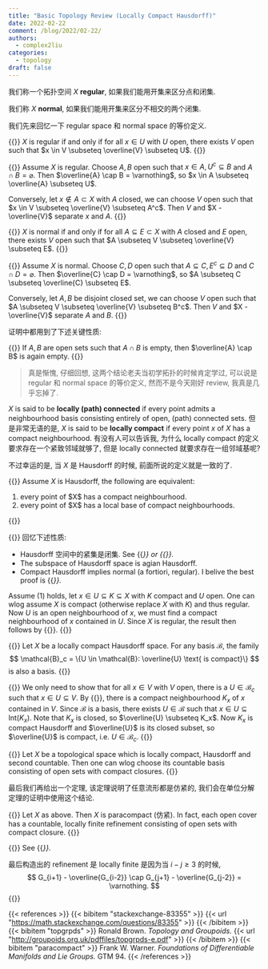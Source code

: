 ```yaml
---
title: "Basic Topology Review (Locally Compact Hausdorff)"
date: 2022-02-22
comment: /blog/2022/02-22/
authors:
  - complex2liu
categories:
  - topology
draft: false
---
```


我们称一个拓扑空间 $X$ **regular**, 如果我们能用开集来区分点和闭集.

我们称 $X$ **normal**, 如果我们能用开集来区分不相交的两个闭集.

我们先来回忆一下 regular space 和 normal space 的等价定义.

{{<math-env type="Lemma" counter="true" label="regular-space-equivalent-defin">}}
$X$ is regular if and only if for all $x \in U$ with $U$ open,
there exists $V$ open such that $x \in V \subseteq \overline{V} \subseteq U$.
{{</math-env>}}

{{<proof>}}
Assume $X$ is regular. Choose $A, B$ open such that $x \in A, U^c \subseteq B$
and $A \cap B = \varnothing$. Then $\overline{A} \cap B = \varnothing$,
so $x \in A \subseteq \overline{A} \subseteq U$.

<p>
</p>

Conversely, let $x \notin A \subset X$ with $A$ closed,
we can choose $V$ open such that $x \in V \subseteq \overline{V} \subseteq A^c$.
Then $V$ and $X - \overline{V}$ separate $x$ and $A$.
{{</proof>}}

{{<math-env type="Lemma" counter="true">}}
$X$ is normal if and only if for all $A \subseteq E \subset X$ with
$A$ closed and $E$ open, there exists $V$ open such that
$A \subseteq V \subseteq \overline{V} \subseteq E$.
{{</math-env>}}

{{<proof>}}
Assume $X$ is normal. Choose $C, D$ open such that $A \subseteq C, E^c \subseteq D$
and $C \cap D = \varnothing$. Then $\overline{C} \cap D = \varnothing$,
so $A \subseteq C \subseteq \overline{C} \subseteq E$.

<p>
</p>

Conversely, let $A, B$ be disjoint closed set,
we can choose $V$ open such that $A \subseteq V \subseteq \overline{V} \subseteq B^c$.
Then $V$ and $X - \overline{V}$ separate $A$ and $B$.
{{</proof>}}

证明中都用到了下述关键性质:

{{<math-env type="Lemma">}}
If $A, B$ are open sets such that $A \cap B$ is empty,
then $\overline{A} \cap B$ is again empty.
{{</math-env>}}

> 真是惭愧, 仔细回想, 这两个结论老夫当初学拓扑的时候肯定学过,
> 可以说是 regular 和 normal space 的等价定义,
> 然而不是今天刚好 review, 我真是几乎忘掉了.

$X$ is said to be **locally (path) connected** if every point
admits a neighbourhood basis consisting entirely of open, (path) connected sets.
但是非常无语的是, $X$ is said to be **locally compact** if
every point $x$ of $X$ has a compact neighbourhood.
有没有人可以告诉我, 为什么 locally compact 的定义要求存在一个紧致邻域就够了,
但是 locally connected 就要求存在一组邻域基呢?

不过幸运的是, 当 $X$ 是 Hausdorff 的时候, 前面所说的定义就是一致的了.

{{<math-env type="Proposition" counter="true" label="locally-compact-hausdorff-has-local-base">}}
Assume $X$ is Hausdorff, the following are equivalent:
<ol>
<li>
every point of $X$ has a compact neighbourhood.
</li>
<li>
every point of $X$ has a local base of compact neighbourhoods.
</li>
</ol>
{{</math-env>}}

{{<proof>}}
回忆下述性质:
<ul>
<li>
Hausdorff 空间中的紧集是闭集.
See {{<cite target="stackexchange-83355" label="1">}} or
{{<cite target="topgrpds" label="2" text="3.5.6 (Corollary 4)">}}.
<li>
The subspace of Hausdorff space is agian Hausdorff.
</li>
<li>
Compact Hausdorff implies normal (a fortiori, regular).
I belive the best proof is {{<cite target="topgrpds" label="2" text="3.5.5 and 3.5.6 (Corollary 3)">}}.
</li>
</ul>

Assume (1) holds, let $x \in U \subseteq K \subseteq X$ with $K$ compact and $U$ open.
One can wlog assume $X$ is compact (otherwise replace $X$ with $K$) and thus regular.
Now $U$ is an open neighbourhood of $x$,
we must find a compact neighbourhood of $x$ contained in $U$.
Since $X$ is regular, the result then follows by
{{<cref target="regular-space-equivalent-defin" label="Lemma 1">}}.
{{</proof>}}

{{<math-env type="Proposition" counter="true">}}
Let $X$ be a locally compact Hausdorff space.
For any basis $\mathcal{B}$, the family
$$
\mathcal{B}_c = \{U \in \mathcal{B}: \overline{U} \text{ is compact}\}
$$
is also a basis.
{{</math-env>}}

{{<proof>}}
We only need to show that for all $x \in V$ with $V$ open,
there is a $U \in \mathcal{B}_c$ such that $x \in U \subseteq V$.
By {{<cref target="locally-compact-hausdorff-has-local-base" label="Proposition 3">}},
there is a compact neighbourhood $K_x$ of $x$ contained in $V$.
Since $\mathcal{B}$ is a basis,
there exists $U \in \mathcal{B}$ such that $x \in U \subseteq \mathrm{Int}(K_x)$.
Note that $K_x$ is closed, so $\overline{U} \subseteq K_x$.
Now $K_x$ is compact Hausdorff and $\overline{U}$ is its closed subset,
so $\overline{U}$ is compact, i.e. $U \in \mathcal{B}_c$.
{{</proof>}}

{{<math-env type="Corollary" counter="true">}}
Let $X$ be a topological space which is locally compact,
Hausdorff and second countable. Then one can wlog choose its countable basis
consisting of open sets with compact closures.
{{</math-env>}}

最后我们再给出一个定理, 该定理说明了任意流形都是仿紧的,
我们会在单位分解定理的证明中使用这个结论.

{{<math-env counter="true">}}
Let $X$ as above. Then $X$ is paracompact (仿紧).
In fact, each open cover has a countable,
locally finite refinement consisting of open sets with compact closure.
{{</math-env>}}

{{<proof>}}
See {{<cite target="paracompact" label="3" text="Lemma 1.9">}}.

<p>
</p>

最后构造出的 refinement 是 locally finite 是因为当 $i - j \ge 3$ 的时候,
$$
G_{i+1} - \overline{G_{i-2}} \cap G_{j+1} - \overline{G_{j-2}} = \varnothing.
$$
{{</proof>}}

{{< references >}}
{{< bibitem "stackexchange-83355" >}}
{{< url "https://math.stackexchange.com/questions/83355" >}}
{{< /bibitem >}}
{{< bibitem "topgrpds" >}}
Ronald Brown.
<i>
Topology and Groupoids.
</i>
{{< url "http://groupoids.org.uk/pdffiles/topgrpds-e.pdf" >}}
{{< /bibitem >}}
{{< bibitem "paracompact" >}}
Frank W. Warner.
<i>
Foundations of Differentiable Manifolds and Lie Groups.
</i>
GTM 94.
{{< /references >}}
